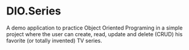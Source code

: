 # DIO.Series
A demo application to practice Object Oriented Programing in a simple project where the user can create, read, update and delete (CRUD) his favorite (or totally invented) TV series.
